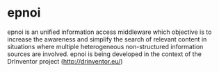 # epnoi
epnoi is an unified information access middleware which objective is to increase the awareness and simplify the search of relevant content in situations where multiple heterogeneous non-structured information sources are involved. 
epnoi is being developed in the context of the DrInventor project (http://drinventor.eu/)
